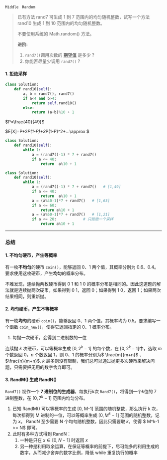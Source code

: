 `Middle `  `Random`

> 已有方法 rand7 可生成 1 到 7 范围内的均匀随机整数，试写一个方法 rand10 生成 1 到 10 范围内的均匀随机整数。
>
> 不要使用系统的 Math.random() 方法。
>
> **进阶:**
>
> 1. `rand7()`调用次数的 [期望值](https://en.wikipedia.org/wiki/Expected_value) 是多少 ?
> 2. 你能否尽量少调用 `rand7()` ?

#### 1. 拒绝采样

```python
class Solution:
    def rand10(self):
        a, b = rand7(), rand7()
        if a<4 and b>4:
            return self.rand10()
        else:
            return (a+b)%10 + 1
```

$P=\frac{40}{49}$

$E[X]=P+2*P(1-P)+3*P(1-P)^2+...\approx $

```python
class Solution:
    def rand10(self):
        while 1:
            a = (rand7()-1) * 7 + rand7()
            if a <= 40:
                return  a%10 + 1
```

```python
class Solution:
    def rand10(self):
        while 1:
            a = (rand7()-1) * 7 + rand7()   # [1,49]
            if a <= 40:
                return  a%10 + 1
            a = (a%40-1)*7 + rand7()   # [1,63]
            if a <= 60:
                return a%10 + 1
            a = (a%60-1)*7 + rand7()   # [1,21]
            if a <= 20:            # 只拒绝一个采样
                return a%10 + 1  
```



---

### 总结

#### 1. 不均匀硬币，产生等概率

有一枚**不均匀**的硬币 `coin()`，能够返回 0、1 两个值，其概率分别为 0.6、0.4。要求使用这枚硬币，产生**均匀**的概率分布。

不难发现，连续抛两枚硬币得到 0 1 和 1 0 的概率分布是相同的。因此这道题的解法就是连续抛两次硬币，如果得到 0 1，返回 0；如果得到 1 0，返回 1；如果两次结果相同，则重新抛。



#### 2. 均匀硬币，产生不等概率

有一枚**均匀**的硬币 `coin()`，能够返回 0、1 两个值，其概率均为 0.5。要求编写一个函数 `coin_new()`，使得它返回指定的 0、1 概率分布。

1. 每抛一次硬币，会得到二进制数的一位

连续抛 $k$ 次硬币，可以等概率生成 $[0, 2^k-1]$ 的每个数，在 $[0, 2^k-1]$中，选取 $m$ 个数返回 0，$n$ 个数返回 1，则 0、1 的概率分别为$ \frac{m}{m+n}$ 、$\frac{n}{m+n}$.
$k$ 最多则没有限制，我们总可以通过抛更多次硬币来解决问题，只需要把无用的数字舍弃即可。​	



#### 3. RandM() 生成 RandN()

`Rand7()` 视作一个 **7 进制位的生成器**，每执行$k$次 `Rand7()`，将得到一个$k$位的 7 进制整数，在 $[0, 7^k-1]$ 范围内均匀分布。

1. 已知 RandM() 可以等概率的生成 [0, M-1] 范围的随机整数，那么执行 k 次，每次都得到 M 进制的一位，可以等概率生成 $[0, M^k-1]$  范围的随机整数，记为 $x$。 RandN 至少需要 N 个均匀随机整数，因此只需要取 $k$，使得 $ M^k-1 >= N$ 即可。
2. 此时有多种方式得到 RandN： 
    1. 一种是只在 $x \in [0, N-1]$ 时返回 $x$
    2. 另一种是利用取余运算，在保证等概率的前提下，尽可能多的利用生成的数字，从而减少舍弃的数字比例，降低 while 重复执行的概率



